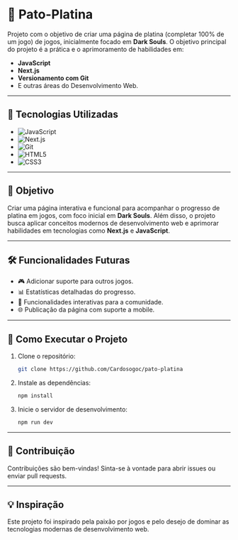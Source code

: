 # 🦆 Pato-Platina

Projeto com o objetivo de criar uma página de platina (completar 100% de um jogo) de jogos, inicialmente focado em **Dark Souls**. O objetivo principal do projeto é a prática e o aprimoramento de habilidades em:

- **JavaScript**
- **Next.js**
- **Versionamento com Git**
- E outras áreas do Desenvolvimento Web.

---

## 🚀 Tecnologias Utilizadas

- ![JavaScript](https://img.shields.io/badge/JavaScript-F7DF1E?style=for-the-badge&logo=javascript&logoColor=black)
- ![Next.js](https://img.shields.io/badge/Next.js-000000?style=for-the-badge&logo=next.js&logoColor=white)
- ![Git](https://img.shields.io/badge/Git-F05032?style=for-the-badge&logo=git&logoColor=white)
- ![HTML5](https://img.shields.io/badge/HTML5-E34F26?style=for-the-badge&logo=html5&logoColor=white)
- ![CSS3](https://img.shields.io/badge/CSS3-1572B6?style=for-the-badge&logo=css3&logoColor=white)

---

## 🎯 Objetivo

Criar uma página interativa e funcional para acompanhar o progresso de platina em jogos, com foco inicial em **Dark Souls**. Além disso, o projeto busca aplicar conceitos modernos de desenvolvimento web e aprimorar habilidades em tecnologias como **Next.js** e **JavaScript**.

---

## 🛠️ Funcionalidades Futuras
- 🎮 Adicionar suporte para outros jogos.
- 📊 Estatísticas detalhadas do progresso.
- 🧩 Funcionalidades interativas para a comunidade.
- 🌐 Publicação da página com suporte a mobile.

---

## 📂 Como Executar o Projeto

1. Clone o repositório:
   ```bash
   git clone https://github.com/Cardosogoc/pato-platina
   ```

2. Instale as dependências:
   ```bash
   npm install
   ```

3. Inicie o servidor de desenvolvimento:
   ```bash
   npm run dev
   ```

---

## 🤝 Contribuição
Contribuições são bem-vindas! Sinta-se à vontade para abrir issues ou enviar pull requests.

---

## 💡 Inspiração
Este projeto foi inspirado pela paixão por jogos e pelo desejo de dominar as tecnologias modernas de desenvolvimento web.
